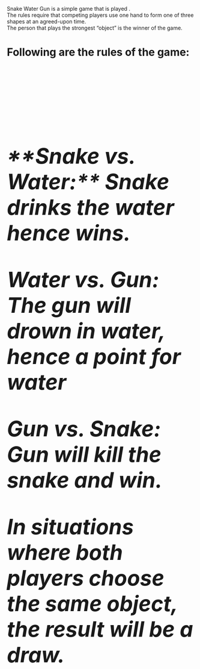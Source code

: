 Snake Water Gun is a simple game that is played .
<br>The rules require that competing players use one hand to form one of three shapes at an agreed-upon time. 
<br>The person that plays the strongest “object” is the winner of the game.
<br><b><h1> Following are the rules of the game:<h1><b><br>
<h5>**Snake vs. Water:** Snake drinks the water hence wins.

**Water vs. Gun:** The gun will drown in water, hence a point for water

**Gun vs. Snake:** Gun will kill the snake and win.

In situations where both players choose the same object, the result will be a draw.<h5>
